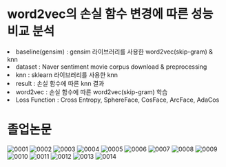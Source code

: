# word2vec의 손실 함수 변경에 따른 성능 비교 분석

<div>
  <li>baseline(gensim) : gensim 라이브러리를 사용한 word2vec(skip-gram) & knn</li>
  <li>dataset : Naver sentiment movie corpus download & preprocessing</li>
  <li>knn : sklearn 라이브러리를 사용한 knn</li>
  <li>result : 손실 함수에 따른 knn 결과</li>
  <li>word2vec : 손실 함수에 따른 word2vec(skip-gram) 학습</li>
  <li>Loss Function : Cross Entropy, SphereFace, CosFace, ArcFace, AdaCos</li>
</div>

# 졸업논문

![0001](https://user-images.githubusercontent.com/55614265/134622567-2cc0f0c6-29e6-444a-9ec4-c19fe2c8a21d.jpg)
![0002](https://user-images.githubusercontent.com/55614265/134622572-2d028139-13c0-4e94-86b5-76af196f2bad.jpg)
![0003](https://user-images.githubusercontent.com/55614265/134622574-3f6e6919-ceaa-47f4-8b0f-f2a9cca39bfd.jpg)
![0004](https://user-images.githubusercontent.com/55614265/134622577-ee4998c8-4572-4587-9eee-fc44ff8b21a7.jpg)
![0005](https://user-images.githubusercontent.com/55614265/134622579-2017ad18-c42d-4542-bb49-e12f7fceb9ef.jpg)
![0006](https://user-images.githubusercontent.com/55614265/134622580-32db10df-f4a3-4d1e-9c9d-03eed8fc96f8.jpg)
![0007](https://user-images.githubusercontent.com/55614265/134622582-35226e41-9a99-4d5b-97e7-f4b874106b1a.jpg)
![0008](https://user-images.githubusercontent.com/55614265/134622583-a19d5fa6-06d8-4ff8-86d5-bcedcd51f7b9.jpg)
![0009](https://user-images.githubusercontent.com/55614265/134622585-ad73f379-e4ee-4d47-ac3f-77c3ba78c716.jpg)
![0010](https://user-images.githubusercontent.com/55614265/134622586-38745e7f-a77a-4040-ac93-9501e880907e.jpg)
![0011](https://user-images.githubusercontent.com/55614265/134622587-15b55aef-aa42-4fe0-8cdf-9b04dd5d5977.jpg)
![0012](https://user-images.githubusercontent.com/55614265/134622589-2ab13864-e7f2-4b28-a80e-df930556bffd.jpg)
![0013](https://user-images.githubusercontent.com/55614265/134622592-473c08dd-4c6d-4b52-88d4-aef703261b0a.jpg)
![0014](https://user-images.githubusercontent.com/55614265/134622593-b6c26202-4449-422f-87a0-d6128e4a6435.jpg)
